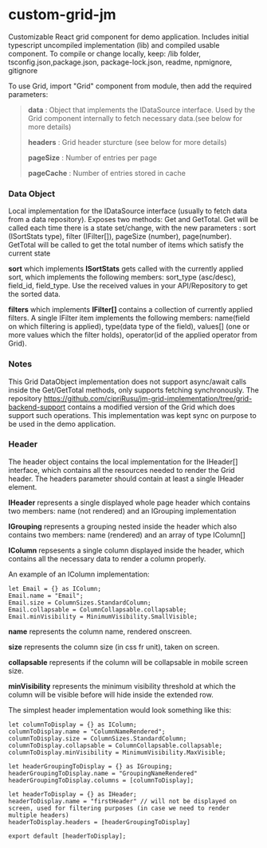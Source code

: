 # custom-grid-jm
Customizable React grid component for demo application.
Includes initial typescript uncompiled implementation (lib) and compiled usable component.
To compile or change locally, keep:
/lib folder, tsconfig.json,package.json, package-lock.json, readme, npmignore, gitignore

To use Grid, import "Grid" component from module, then add the required parameters:

>**data** : Object that implements the IDataSource interface. Used by the Grid component internally to fetch necessary data.(see below for more details)
>
>**headers** : Grid header sturcture (see below for more details)
>
>**pageSize** : Number of entries per page
>
>**pageCache** : Number of entries stored in cache

### Data Object ###

Local implementation for the IDataSource interface (usually to fetch data from a data repository). Exposes two methods: Get and GetTotal.
Get will be called each time there is a state set/change, with the new parameters : sort (ISortStats type), filter (IFilter[]), pageSize (number), page(number).
GetTotal will be called to get the total number of items which satisfy the current state

**sort** which implements **ISortStats** gets called with the currently applied sort, which implements the following members: sort_type (asc/desc), field_id, field_type.
Use the received values in your API/Repository to get the sorted data.

**filters** which implements **IFilter[]** contains a collection of currently applied filters. 
A single IFilter item implements the following members: name(field on which filtering is applied), type(data type of the field), values[] (one or more values which the filter holds), operator(id of the applied operator from Grid).

### Notes ###
This Grid DataObject implementation does not support async/await calls inside the Get/GetTotal methods, only supports fetching synchronously. The repository
https://github.com/cipriRusu/jm-grid-implementation/tree/grid-backend-support contains a modified version of the Grid which does support such operations.
This implementation was kept sync on purpose to be used in the demo application.

### Header ###

The header object contains the local implementation for the IHeader[] interface, which contains all the resources needed to render the Grid header.
The headers parameter should contain at least a single IHeader element.

**IHeader** represents a single displayed whole page header which contains two members: name (not rendered) and an IGrouping implementation</p>
**IGrouping** represents a grouping nested inside the header which also contains two members: name (rendered) and an array of type IColumn[]</p>
**IColumn** repsesents a single column displayed inside the header, which contains all the necessary data to render a column properly.</p>

An example of an IColumn implementation:

```
let Email = {} as IColumn;
Email.name = "Email";
Email.size = ColumnSizes.StandardColumn;
Email.collapsable = ColumnCollapsable.collapsable;
Email.minVisibility = MinimumVisibility.SmallVisible;
```

**name** represents the column name, rendered onscreen.</p>
**size** represents the column size (in css fr unit), taken on screen.</p>
**collapsable** represents if the column will be collapsable in mobile screen size.</p>
**minVisibility** represents the minimum visibility threshold at which the column will be visible before will hide inside the extended row.</p>

The simplest header implementation would look something like this:
```
let columnToDisplay = {} as IColumn;
columnToDisplay.name = "ColumnNameRendered";
columnToDisplay.size = ColumnSizes.StandardColumn;
columnToDisplay.collapsable = ColumnCollapsable.collapsable;
columnToDisplay.minVisibility = MinimumVisibility.MaxVisible;

let headerGroupingToDisplay = {} as IGrouping;
headerGroupingToDisplay.name = "GroupingNameRendered"
headerGroupingToDisplay.columns = [columnToDisplay];

let headerToDisplay = {} as IHeader;
headerToDisplay.name = "firstHeader" // will not be displayed on screen, used for filtering purposes (in case we need to render multiple headers)
headerToDisplay.headers = [headerGroupingToDisplay]

export default [headerToDisplay];
```

